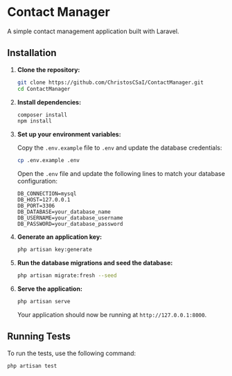 # Contact Manager

A simple contact management application built with Laravel.

## Installation

1. **Clone the repository:**

    ```bash
    git clone https://github.com/ChristosCSaI/ContactManager.git
    cd ContactManager
    ```

2. **Install dependencies:**

    ```bash
    composer install
    npm install
    ```

3. **Set up your environment variables:**

    Copy the `.env.example` file to `.env` and update the database credentials:

    ```bash
    cp .env.example .env
    ```

    Open the `.env` file and update the following lines to match your database configuration:

    ```env
    DB_CONNECTION=mysql
    DB_HOST=127.0.0.1
    DB_PORT=3306
    DB_DATABASE=your_database_name
    DB_USERNAME=your_database_username
    DB_PASSWORD=your_database_password
    ```

4. **Generate an application key:**

    ```bash
    php artisan key:generate
    ```

5. **Run the database migrations and seed the database:**

    ```bash
    php artisan migrate:fresh --seed
    ```

6. **Serve the application:**

    ```bash
    php artisan serve
    ```

    Your application should now be running at `http://127.0.0.1:8000`.

## Running Tests

To run the tests, use the following command:

```bash
php artisan test

